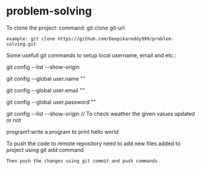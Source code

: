# problem-solving

To clone the project:
	command: git clone git-url
	
	example: git clone https://github.com/Deepikareddy999/problem-solving.git

Some usefull git commands to setup local username, email and etc.:

git config --list --show-origin
   
   git config --global user.name "<your user name>"
	
   git config --global user.email "<your user email id>"
	
   git config --global user.password "<your password>"
	
   git config --list --show-origin // To check weather the given values updated or not
	

program1:write a program to print hello world

To push the code to remote repository
	need to add new files added to project
	using git add command
	
	Then push the changes using git commit and push commands
	
